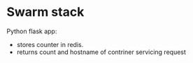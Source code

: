 # Swarm stack

Python flask app:
- stores counter in redis.
- returns count and hostname of contriner servicing request

